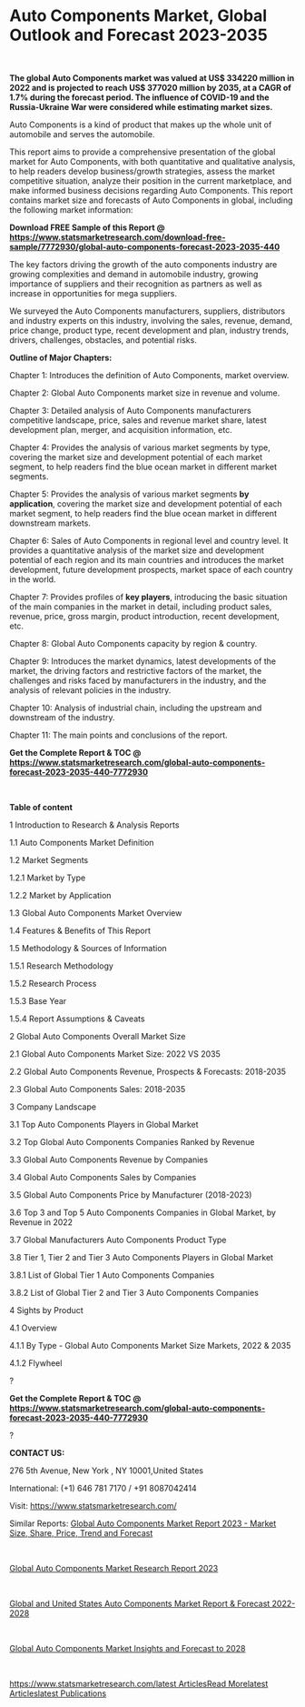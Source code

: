 <h1>Auto Components Market, Global Outlook and Forecast 2023-2035</h1><br/><p><strong>The global Auto Components market was valued at US$ 334220 million in 2022 and is projected to reach US$ 377020 million by 2035, at a <strong>CAGR</strong> of 1.7% during the forecast period. The influence of COVID-19 and the Russia-Ukraine War were considered while estimating market sizes.</strong></p>
 
 
 
 <p>Auto Components is a kind of product that makes up the whole unit of automobile and serves the automobile.</p>
 
 
 
 <p>This report aims to provide a comprehensive presentation of the global market for Auto Components, with both quantitative and qualitative analysis, to help readers develop business/growth strategies, assess the market competitive situation, analyze their position in the current marketplace, and make informed business decisions regarding Auto Components. This report contains market size and forecasts of Auto Components in global, including the following market information:</p>
 
 
 
 <p><strong>Download FREE Sample of this Report @ <a href="https://www.statsmarketresearch.com/download-free-sample/7772930/global-auto-components-forecast-2023-2035-440">https://www.statsmarketresearch.com/download-free-sample/7772930/global-auto-components-forecast-2023-2035-440</a></strong></p>
 
 
 
 <p>The key factors driving the growth of the auto components industry are growing complexities and demand in automobile industry, growing importance of suppliers and their recognition as partners as well as increase in opportunities for mega suppliers.</p>
 
 
 
 <p>We surveyed the Auto Components manufacturers, suppliers, distributors and industry experts on this industry, involving the sales, revenue, demand, price change, product type, recent development and plan, industry trends, drivers, challenges, obstacles, and potential risks.</p>
 
 
 
 <p><strong>Outline of Major Chapters:</strong></p>
 
 
 
 <p>Chapter 1: Introduces the definition of Auto Components, market overview.</p>
 
 
 
 <p>Chapter 2: Global Auto Components market size in revenue and volume.</p>
 
 
 
 <p>Chapter 3: Detailed analysis of Auto Components manufacturers competitive landscape, price, sales and revenue market share, latest development plan, merger, and acquisition information, etc.</p>
 
 
 
 <p>Chapter 4: Provides the analysis of various market segments by type, covering the market size and development potential of each market segment, to help readers find the blue ocean market in different market segments.</p>
 
 
 
 <p>Chapter 5: Provides the analysis of various market segments <strong>by application</strong>, covering the market size and development potential of each market segment, to help readers find the blue ocean market in different downstream markets.</p>
 
 
 
 <p>Chapter 6: Sales of Auto Components in regional level and country level. It provides a quantitative analysis of the market size and development potential of each region and its main countries and introduces the market development, future development prospects, market space of each country in the world.</p>
 
 
 
 <p>Chapter 7: Provides profiles of <strong>key players</strong>, introducing the basic situation of the main companies in the market in detail, including product sales, revenue, price, gross margin, product introduction, recent development, etc.</p>
 
 
 
 <p>Chapter 8: Global Auto Components capacity by region & country.</p>
 
 
 
 <p>Chapter 9: Introduces the market dynamics, latest developments of the market, the driving factors and restrictive factors of the market, the challenges and risks faced by manufacturers in the industry, and the analysis of relevant policies in the industry.</p>
 
 
 
 <p>Chapter 10: Analysis of industrial chain, including the upstream and downstream of the industry.</p>
 
 
 
 <p>Chapter 11: The main points and conclusions of the report.</p>
 
 
 
 <div><b>Get the Complete Report & TOC @ <a href="https://www.statsmarketresearch.com/global-auto-components-forecast-2023-2035-440-7772930">https://www.statsmarketresearch.com/global-auto-components-forecast-2023-2035-440-7772930</a></b></div>
 
 
 
 <p><br />
 
 <b>Table of content</b></p>
 
 
 
 <p>1 Introduction to Research & Analysis Reports<br />
 
 1.1 Auto Components Market Definition<br />
 
 1.2 Market Segments<br />
 
 1.2.1 Market by Type<br />
 
 1.2.2 Market by Application<br />
 
 1.3 Global Auto Components Market Overview<br />
 
 1.4 Features & Benefits of This Report<br />
 
 1.5 Methodology & Sources of Information<br />
 
 1.5.1 Research Methodology<br />
 
 1.5.2 Research Process<br />
 
 1.5.3 Base Year<br />
 
 1.5.4 Report Assumptions & Caveats<br />
 
 2 Global Auto Components Overall Market Size<br />
 
 2.1 Global Auto Components Market Size: 2022 VS 2035<br />
 
 2.2 Global Auto Components Revenue, Prospects & Forecasts: 2018-2035<br />
 
 2.3 Global Auto Components Sales: 2018-2035<br />
 
 3 Company Landscape<br />
 
 3.1 Top Auto Components Players in Global Market<br />
 
 3.2 Top Global Auto Components Companies Ranked by Revenue<br />
 
 3.3 Global Auto Components Revenue by Companies<br />
 
 3.4 Global Auto Components Sales by Companies<br />
 
 3.5 Global Auto Components Price by Manufacturer (2018-2023)<br />
 
 3.6 Top 3 and Top 5 Auto Components Companies in Global Market, by Revenue in 2022<br />
 
 3.7 Global Manufacturers Auto Components Product Type<br />
 
 3.8 Tier 1, Tier 2 and Tier 3 Auto Components Players in Global Market<br />
 
 3.8.1 List of Global Tier 1 Auto Components Companies<br />
 
 3.8.2 List of Global Tier 2 and Tier 3 Auto Components Companies<br />
 
 4 Sights by Product<br />
 
 4.1 Overview<br />
 
 4.1.1 By Type - Global Auto Components Market Size Markets, 2022 & 2035<br />
 
 4.1.2 Flywheel<br />
 
 ? </p>
 
 
 
 <div><b>Get the Complete Report & TOC @ <a href="https://www.statsmarketresearch.com/global-auto-components-forecast-2023-2035-440-7772930">https://www.statsmarketresearch.com/global-auto-components-forecast-2023-2035-440-7772930</a></b></div>
 
 
 
 <p>? </p>
 
 
 
 <p><b>CONTACT US:</b><br />
 
 276 5th Avenue, New York , NY 10001,United States<br />
 
 International: (+1) 646 781 7170 / +91 8087042414<br />
 
 Visit: <a href="https://www.statsmarketresearch.com/">https://www.statsmarketresearch.com/</a><br />
 
 Similar Reports: <a href="https://www.statsmarketresearch.com/global-auto-components-forecast-2023-2035-440-7772930">Global Auto Components Market Report 2023 - Market Size, Share, Price, Trend and Forecast</a><br />
 
 <br />
 
 <a href="https://www.statsmarketresearch.com/global-auto-components-forecast-2023-2035-440-7772930">Global Auto Components Market Research Report 2023</a><br />
 
 <br />
 
 <a href="https://www.statsmarketresearch.com/global-auto-components-forecast-2023-2035-440-7772930">Global and United States Auto Components Market Report & Forecast 2022-2028</a><br />
 
 <br />
 
 <a href="https://www.statsmarketresearch.com/global-auto-components-forecast-2023-2035-440-7772930">Global Auto Components Market Insights and Forecast to 2028</a><br />
 
 <br />
 
 <a href="https://gyeongbokgung.com">https://www.statsmarketresearch.com/</a><a href="https://hallyeomaritime.com">latest Articles</a><a href="https://jingwansa.com">Read More</a><a href="https://nguoiviet.jp/">latest Articles</a><a href="https://www.intelmarketresearch.com/">latest Publications</a></p>